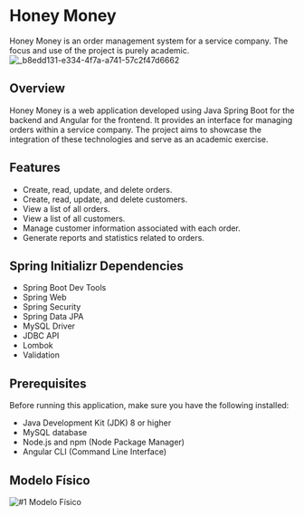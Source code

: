 # Honey Money
Honey Money is an order management system for a service company. The focus and use of the project is purely academic.
<br>
![_b8edd131-e334-4f7a-a741-57c2f47d6662](https://github.com/Navelogic/HoneyMoney/assets/93350805/4f08498e-cf2f-4c80-bb7d-9c15340fbad1)

## Overview
Honey Money is a web application developed using Java Spring Boot for the backend and Angular for the frontend. It provides an interface for managing orders within a service company. The project aims to showcase the integration of these technologies and serve as an academic exercise.

## Features
- Create, read, update, and delete orders.
- Create, read, update, and delete customers.
- View a list of all orders.
- View a list of all customers.
- Manage customer information associated with each order.
- Generate reports and statistics related to orders.

## Spring Initializr Dependencies
- Spring Boot Dev Tools
- Spring Web
- Spring Security
- Spring Data JPA
- MySQL Driver
- JDBC API
- Lombok
- Validation

## Prerequisites
Before running this application, make sure you have the following installed:
- Java Development Kit (JDK) 8 or higher
- MySQL database
- Node.js and npm (Node Package Manager)
- Angular CLI (Command Line Interface)

## Modelo Físico
![#1 Modelo Físico](https://github.com/Navelogic/HoneyMoney/assets/93350805/887a576f-89b7-4a53-8fb1-6a53a7485c8a)
